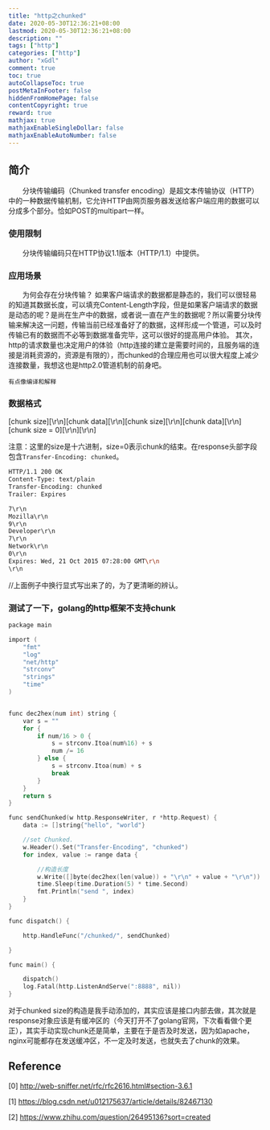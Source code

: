 ```yaml
---
title: "http之chunked"
date: 2020-05-30T12:36:21+08:00
lastmod: 2020-05-30T12:36:21+08:00
description: ""
tags: ["http"]
categories: ["http"]
author: "xGdl"
comment: true
toc: true
autoCollapseToc: true
postMetaInFooter: false
hiddenFromHomePage: false
contentCopyright: true
reward: true
mathjax: true
mathjaxEnableSingleDollar: false
mathjaxEnableAutoNumber: false
---
```



## 简介


&emsp;&emsp;分块传输编码（Chunked transfer encoding）是超文本传输协议（HTTP）中的一种数据传输机制，它允许HTTP由网页服务器发送给客户端应用的数据可以分成多个部分。恰如POST的multipart一样。


### 使用限制

&emsp;&emsp;分块传输编码只在HTTP协议1.1版本（HTTP/1.1）中提供。


### 应用场景

&emsp;&emsp;为何会存在分块传输？ 如果客户端请求的数据都是静态的，我们可以很轻易的知道其数据长度，可以填充Content-Length字段，但是如果客户端请求的数据是动态的呢？是尚在生产中的数据，或者说一直在产生的数据呢？所以需要分块传输来解决这一问题，传输当前已经准备好了的数据，这样形成一个管道，可以及时传输已有的数据而不必等到数据准备完毕，这可以很好的提高用户体验。 其次，http的请求数量也决定用户的体验（http连接的建立是需要时间的，且服务端的连接是消耗资源的，资源是有限的），而chunked的合理应用也可以很大程度上减少连接数量，我想这也是http2.0管道机制的前身吧。

`有点像编译和解释`

### 数据格式

[chunk size][\r\n][chunk data][\r\n][chunk size][\r\n][chunk data][\r\n][chunk size = 0][\r\n][\r\n]

注意：这里的size是十六进制，size=0表示chunk的结束。在response头部字段包含`Transfer-Encoding: chunked`。

```bash
HTTP/1.1 200 OK 
Content-Type: text/plain 
Transfer-Encoding: chunked
Trailer: Expires

7\r\n 
Mozilla\r\n 
9\r\n 
Developer\r\n 
7\r\n 
Network\r\n 
0\r\n 
Expires: Wed, 21 Oct 2015 07:28:00 GMT\r\n
\r\n
```

//上面例子中换行显式写出来了的，为了更清晰的辨认。



### 测试了一下，golang的http框架不支持chunk

```c
package main

import (
	"fmt"
	"log"
	"net/http"
	"strconv"
	"strings"
	"time"
)


func dec2hex(num int) string {
	var s = ""
	for {
		if num/16 > 0 {
			s = strconv.Itoa(num%16) + s
			num /= 16
		} else {
			s = strconv.Itoa(num) + s
			break
		}
	}
	return s
}

func sendChunked(w http.ResponseWriter, r *http.Request) {
	data := []string{"hello", "world"}

	//set Chunked.
	w.Header().Set("Transfer-Encoding", "chunked")
	for index, value := range data {

		//构造长度
		w.Write([]byte(dec2hex(len(value)) + "\r\n" + value + "\r\n"))
		time.Sleep(time.Duration(5) * time.Second)
		fmt.Println("send ", index)
	}
}

func dispatch() {

	http.HandleFunc("/chunked/", sendChunked)

}

func main() {

	dispatch()
	log.Fatal(http.ListenAndServe(":8888", nil))
}
```

对于chunked size的构造是我手动添加的，其实应该是接口内部去做，其次就是response对象应该是有缓冲区的（今天打开不了golang官网，下次看看做个更正），其实手动实现chunk还是简单，主要在于是否及时发送，因为如apache，nginx可能都存在发送缓冲区，不一定及时发送，也就失去了chunk的效果。







## Reference

[0] http://web-sniffer.net/rfc/rfc2616.html#section-3.6.1

[1] https://blog.csdn.net/u012175637/article/details/82467130

[2] https://www.zhihu.com/question/26495136?sort=created